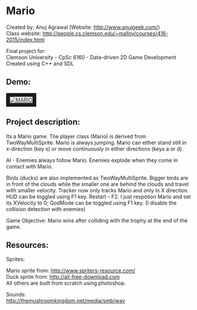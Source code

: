 # Mario
Created by: Anuj Agrawal (Website: http://www.anujgeek.com/)
<br>
Class website: http://people.cs.clemson.edu/~malloy/courses/416-2015/index.html

Final project for:
<br>
Clemson University - CpSc 6160 - Data-driven 2D Game Development
<br>
Created using C++ and SDL

## Demo:

<a href="http://www.youtube.com/watch?feature=player_embedded&v=X5NrcF2mrLo" target="_blank"><img src="http://img.youtube.com/vi/X5NrcF2mrLo/0.jpg" alt="MARIO" border="10"/></a>

## Project description:

Its a Mario game. The player class (Mario) is derived from TwoWayMultiSprite.
Mario is always jumping. Mario can either stand still in x-direction (key s)
or move continuously in either directions (keys a or d).

AI - Enemies always follow Mario.
Enemies explode when they come in contact with Mario.

Birds (ducks) are also implemented as TwoWayMultiSprite. Bigger birds are in front
of the clouds while the smaller one are behind the clouds and travel with smaller velocity.
Tracker now only tracks Mario and only in X direction.
HUD can be toggled using F1 key.
Restart - F2. I just respotion Mario and set its XVelocity to 0;
GodMode can be toggled using F1 key. (I disable the collision detection with enemies)

Game Objective:
Mario wins after colliding with the trophy at the end of the game.


## Resources:

Sprites:

Mario sprite from: http://www.spriters-resource.com/
<br>
Duck sprite from: http://all-free-download.com
<br>
All others are built from scratch using photoshop.


Sounds:
<br>
http://themushroomkingdom.net/media/smb/wav
